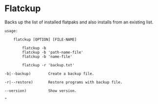 # Flatckup
Backs up the list of installed flatpaks and also installs from an existing list.

	usage:

		flatckup [OPTION] [FILE-NAME]

            flatckup -b
            flatckup -b 'path-name-file'
            flatckup -b 'name-file'

            flatckup -r 'backup.txt'

    -b|--backup)        Create a backup file.

    -r|--restore)       Restore programs with backup file.
    
    --version)          Show version.

    "
